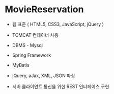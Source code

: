 # MovieReservation

- 웹 표준 ( HTML5, CSS3, JavaScript, jQuery )

- TOMCAT 컨테이너 사용

- DBMS - Mysql

- Spring Framework

- MyBatis

- jQuery, aJax, XML, JSON 파싱

- 서버 클라이언트 통신을 위한 REST 인터페이스 구현
